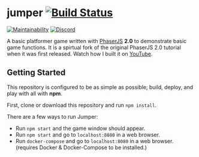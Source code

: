 # jumper [![Build Status](https://travis-ci.org/egee-irl/jumper.svg?branch=master)](https://travis-ci.org/egee-irl/jumper)

[![Maintainability](https://api.codeclimate.com/v1/badges/04601514cd7b18f394a8/maintainability)](https://codeclimate.com/github/egee-irl/jumper/maintainability)
[![Discord](https://discordapp.com/api/guilds/183740337976508416/widget.png?style=shield)](https://discord.gg/tVyBHAU)

A basic platformer game written with [PhaserJS](https://phaser.io/) **2.0** to demonstrate basic game functions. It is a spirtual fork of the original PhaserJS 2.0 tutorial when it was first released. Watch how I built it on [YouTube](https://youtu.be/88DS3Z8nOdY).

## Getting Started

This repository is configured to be as simple as possible; build, deploy, and play with all with **npm**.

First, clone or download this repository and run `npm install`.

There are a few ways to run Jumper:

- Run `npm start` and the game window should appear.
- Run `npm start` and go to `localhost:8080` in a web browser.
- Run `docker-compose` and go to `localhost:8080` in a web browser. (requires Docker & Docker-Compose to be installed.)
